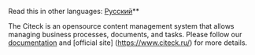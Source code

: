 Read this in other languages: [Русский](README.RU.MD)**

The Citeck is an opensource content management system that allows managing business processes, documents, and tasks.
Please follow our [documentation](https://citeck-ecos.readthedocs.io/) and [official site] (https://www.citeck.ru/) for more details.
